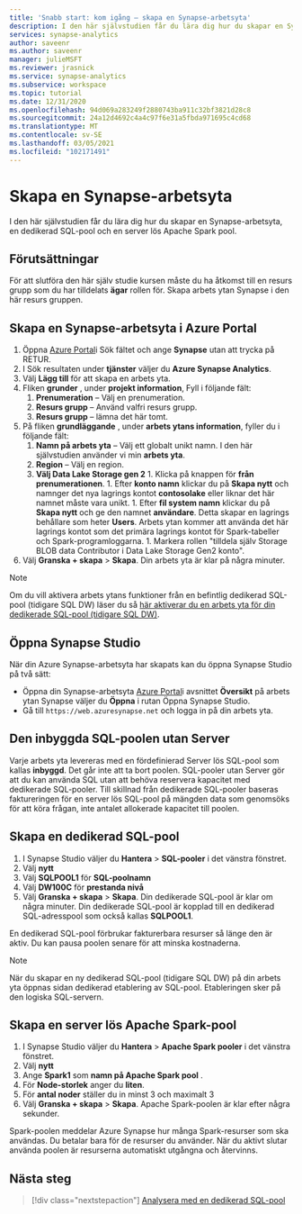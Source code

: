 ```yaml
---
title: 'Snabb start: kom igång – skapa en Synapse-arbetsyta'
description: I den här självstudien får du lära dig hur du skapar en Synapse-arbetsyta, en dedikerad SQL-pool och en server lös Apache Spark pool.
services: synapse-analytics
author: saveenr
ms.author: saveenr
manager: julieMSFT
ms.reviewer: jrasnick
ms.service: synapse-analytics
ms.subservice: workspace
ms.topic: tutorial
ms.date: 12/31/2020
ms.openlocfilehash: 94d069a283249f2880743ba911c32bf3821d28c8
ms.sourcegitcommit: 24a12d4692c4a4c97f6e31a5fbda971695c4cd68
ms.translationtype: MT
ms.contentlocale: sv-SE
ms.lasthandoff: 03/05/2021
ms.locfileid: "102171491"
---
```

# <a name="creating-a-synapse-workspace"></a>Skapa en Synapse-arbetsyta

I den här självstudien får du lära dig hur du skapar en Synapse-arbetsyta, en dedikerad SQL-pool och en server lös Apache Spark pool. 

## <a name="prerequisites"></a>Förutsättningar

För att slutföra den här själv studie kursen måste du ha åtkomst till en resurs grupp som du har tilldelats **ägar** rollen för. Skapa arbets ytan Synapse i den här resurs gruppen.

## <a name="create-a-synapse-workspace-in-the-azure-portal"></a>Skapa en Synapse-arbetsyta i Azure Portal

1. Öppna [Azure Portal](https://portal.azure.com)i Sök fältet och ange **Synapse** utan att trycka på RETUR.
1. I Sök resultaten under **tjänster** väljer du **Azure Synapse Analytics**.
1. Välj **Lägg till** för att skapa en arbets yta.
1. Fliken **grunder** , under **projekt information**, Fyll i följande fält:
      1. **Prenumeration** – Välj en prenumeration.
      2. **Resurs grupp** – Använd valfri resurs grupp.
      3. **Resurs grupp** – lämna det här tomt.
1. På fliken **grundläggande** , under **arbets ytans information**, fyller du i följande fält:
      1. **Namn på arbets yta** – Välj ett globalt unikt namn. I den här självstudien använder vi min **arbets yta**.
      1. **Region** – Välj en region.
      1. **Välj Data Lake Storage gen 2**
        1. Klicka på knappen för **från prenumerationen**.
        1. Efter **konto namn** klickar du på **Skapa nytt** och namnger det nya lagrings kontot **contosolake** eller liknar det här namnet måste vara unikt.
        1. Efter **fil system namn** klickar du på **Skapa nytt** och ge den namnet **användare**. Detta skapar en lagrings behållare som heter **Users**. Arbets ytan kommer att använda det här lagrings kontot som det primära lagrings kontot för Spark-tabeller och Spark-programloggarna.
        1. Markera rollen "tilldela själv Storage BLOB data Contributor i Data Lake Storage Gen2 konto". 
1. Välj **Granska + skapa** > **Skapa**. Din arbets yta är klar på några minuter.

> [!NOTE]
> Om du vill aktivera arbets ytans funktioner från en befintlig dedikerad SQL-pool (tidigare SQL DW) läser du så [här aktiverar du en arbets yta för din dedikerade SQL-pool (tidigare SQL DW)](./sql-data-warehouse/workspace-connected-create.md).


## <a name="open-synapse-studio"></a>Öppna Synapse Studio

När din Azure Synapse-arbetsyta har skapats kan du öppna Synapse Studio på två sätt:

* Öppna din Synapse-arbetsyta [Azure Portal](https://portal.azure.com)i avsnittet **Översikt** på arbets ytan Synapse väljer du **Öppna** i rutan Öppna Synapse Studio.
* Gå till `https://web.azuresynapse.net` och logga in på din arbets yta.


## <a name="the-built-in-serverless-sql-pool"></a>Den inbyggda SQL-poolen utan Server

Varje arbets yta levereras med en fördefinierad Server lös SQL-pool som kallas **inbyggd**. Det går inte att ta bort poolen. SQL-pooler utan Server gör att du kan använda SQL utan att behöva reservera kapacitet med dedikerade SQL-pooler. Till skillnad från dedikerade SQL-pooler baseras faktureringen för en server lös SQL-pool på mängden data som genomsöks för att köra frågan, inte antalet allokerade kapacitet till poolen.


## <a name="create-a-dedicated-sql-pool"></a>Skapa en dedikerad SQL-pool

1. I Synapse Studio väljer du **Hantera**  >  **SQL-pooler** i det vänstra fönstret.
1. Välj **nytt**
1. Välj **SQLPOOL1** för **SQL-poolnamn**
1. Välj **DW100C** för **prestanda nivå**
1. Välj **Granska + skapa** > **Skapa**. Din dedikerade SQL-pool är klar om några minuter. Din dedikerade SQL-pool är kopplad till en dedikerad SQL-adresspool som också kallas **SQLPOOL1**.

En dedikerad SQL-pool förbrukar fakturerbara resurser så länge den är aktiv. Du kan pausa poolen senare för att minska kostnaderna.

> [!NOTE] 
> När du skapar en ny dedikerad SQL-pool (tidigare SQL DW) på din arbets yta öppnas sidan dedikerad etablering av SQL-pool. Etableringen sker på den logiska SQL-servern.


## <a name="create-a-serverless-apache-spark-pool"></a>Skapa en server lös Apache Spark-pool

1. I Synapse Studio väljer du **Hantera**  >  **Apache Spark pooler** i det vänstra fönstret.
1. Välj **nytt** 
1. Ange **Spark1** som **namn på Apache Spark pool** .
1. För **Node-storlek** anger du **liten**.
1. För **antal noder** ställer du in minst 3 och maximalt 3
1. Välj **Granska + skapa** > **Skapa**. Apache Spark-poolen är klar efter några sekunder.

Spark-poolen meddelar Azure Synapse hur många Spark-resurser som ska användas. Du betalar bara för de resurser du använder. När du aktivt slutar använda poolen är resurserna automatiskt utgångna och återvinns.


## <a name="next-steps"></a>Nästa steg

> [!div class="nextstepaction"]
> [Analysera med en dedikerad SQL-pool](get-started-analyze-sql-pool.md)
